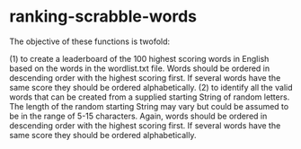 # ranking-scrabble-words
The objective of these functions is twofold:

(1) to create a leaderboard of the 100 highest scoring words in English based on the words in the wordlist.txt file.
Words should be ordered in descending order with the highest scoring first. If several words have the same score they
should be ordered alphabetically.
(2) to identify all the valid words that can be created from a supplied starting String of random letters. The length
of the random starting String may vary but could be assumed to be in the range of 5-15 characters. Again, words should
be ordered in descending order with the highest scoring first. If several words have the same score they should be
ordered alphabetically.
